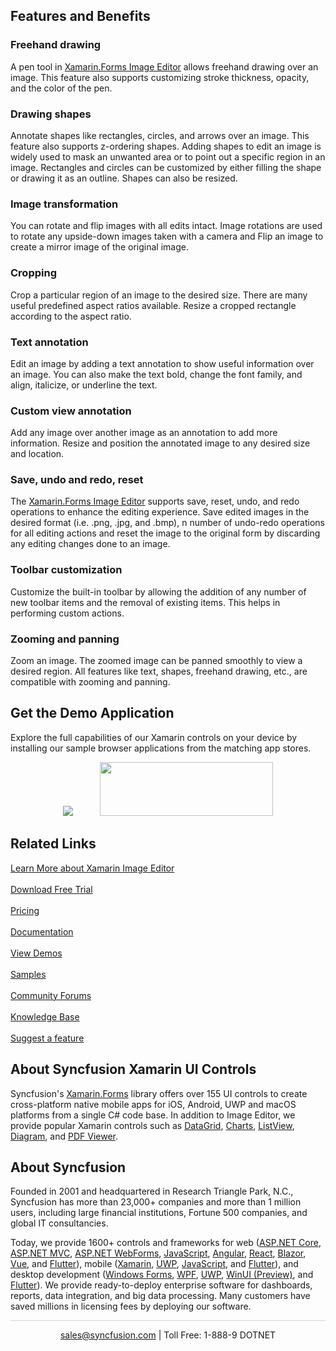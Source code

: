 ## Features and Benefits

### Freehand drawing
A pen tool in [Xamarin.Forms Image Editor](https://www.syncfusion.com/xamarin-ui-controls/xamarin-image-editor?utm_source=github&utm_medium=listing&utm_campaign=xamarin-image-editor-github-samples) allows freehand drawing over an image. This feature also supports customizing stroke thickness, opacity, and the color of the pen.

### Drawing shapes
Annotate shapes like rectangles, circles, and arrows over an image. This feature also supports z-ordering shapes. Adding shapes to edit an image is widely used to mask an unwanted area or to point out a specific region in an image. Rectangles and circles can be customized by either filling the shape or drawing it as an outline. Shapes can also be resized.

### Image transformation
You can rotate and flip images with all edits intact. Image rotations are used to rotate any upside-down images taken with a camera and Flip an image to create a mirror image of the original image.

### Cropping
Crop a particular region of an image to the desired size. There are many useful predefined aspect ratios available. Resize a cropped rectangle according to the aspect ratio.

### Text annotation
Edit an image by adding a text annotation to show useful information over an image. You can also make the text bold, change the font family, and align, italicize, or underline the text.

### Custom view annotation
Add any image over another image as an annotation to add more information. Resize and position the annotated image to any desired size and location.

### Save, undo and redo, reset
The [Xamarin.Forms Image Editor](https://www.syncfusion.com/xamarin-ui-controls/xamarin-image-editor?utm_source=github&utm_medium=listing&utm_campaign=xamarin-image-editor-github-samples) supports save, reset, undo, and redo operations to enhance the editing experience. Save edited images in the desired format (i.e. .png, .jpg, and .bmp), n number of undo-redo operations for all editing actions and reset the image to the original form by discarding any editing changes done to an image.

### Toolbar customization
Customize the built-in toolbar by allowing the addition of any number of new toolbar items and the removal of existing items. This helps in performing custom actions.

### Zooming and panning
Zoom an image. The zoomed image can be panned smoothly to view a desired region. All features like text, shapes, freehand drawing, etc., are compatible with zooming and panning.

## Get the Demo Application
 
Explore the full capabilities of our Xamarin controls on your device by installing our sample browser applications from the matching app stores.
 
<p align="center">
 <a href="https://play.google.com/store/apps/details?id=com.syncfusion.samplebrowser"><img style="padding-right:40px" src="https://cdn.syncfusion.com/visual-studio-market/xamarin/badges/google_play_2x.png"/></a>
            <a href="https://www.microsoft.com/en-us/p/syncfusion-essential-studio-for-xamarin/9nn069tldzf4"><img width=277 height=86 src="https://cdn.syncfusion.com/visual-studio-market/xamarin/badges/microsoft_2x.png"/></a>
</p>

## Related Links

[Learn More about Xamarin Image Editor](https://www.syncfusion.com/xamarin-ui-controls/xamarin-image-editor?utm_source=github&utm_medium=listing&utm_campaign=xamarin-image-editor-github-samples)<br/><br/>
[Download Free Trial](https://www.syncfusion.com/downloads/xamarin?utm_medium=listing&utm_source=github&utm_campaign=xamarin-image-editor-github-samples)<br/><br/>
[Pricing](https://www.syncfusion.com/sales/products/xamarin?utm_medium=listing&utm_source=github&utm_campaign=xamarin-image-editor-github-samples)<br/><br/>
[Documentation](https://help.syncfusion.com/xamarin/datagrid/getting-started?utm_source=github&utm_medium=listing&utm_campaign=xamarin-datagrid-github-samples)<br/><br/>
[View Demos](https://www.syncfusion.com/demos/xamarin?utm_medium=listing&utm_source=github&utm_campaign=xamarin-image-editor-github-samples)<br/><br/>
[Samples](https://github.com/syncfusion/xamarin-demos?utm_medium=listing&utm_source=github&utm_campaign=xamarin-image-editor-github-samples)<br/><br/>
[Community Forums](https://www.syncfusion.com/forums/xamarin.forms?utm_medium=listing&utm_source=github&utm_campaign=xamarin-image-editor-github-samples)<br/><br/>
[Knowledge Base](https://www.syncfusion.com/kb/xamarin.forms/sfimageeditor?utm_medium=listing&utm_source=github&utm_campaign=xamarin-image-editor-github-samples)<br/><br/>
[Suggest a feature](https://www.syncfusion.com/feedback/xamarin-forms/?utm_medium=listing&utm_source=github&utm_campaign=xamarin-image-editor-github-samples)

## About Syncfusion Xamarin UI Controls
Syncfusion's [Xamarin.Forms](https://www.syncfusion.com/xamarin-ui-controls?utm_medium=listing&utm_source=github&utm_campaign=xamarin-image-editor-github-samples) library offers over 155 UI controls to create cross-platform native mobile apps for iOS, Android, UWP and macOS platforms from a single C# code base. In addition to Image Editor, we provide popular Xamarin controls such as [DataGrid](https://www.syncfusion.com/xamarin-ui-controls/xamarin-datagrid?utm_medium=listing&utm_source=github&utm_campaign=xamarin-image-editor-github-samples), [Charts](https://www.syncfusion.com/xamarin-ui-controls/xamarin-charts?utm_medium=listing&utm_source=github&utm_campaign=xamarin-image-editor-github-samples),
[ListView](https://www.syncfusion.com/xamarin-ui-controls/xamarin-listview?utm_medium=listing&utm_source=github&utm_campaign=xamarin-image-editor-github-samples), [Diagram](https://www.syncfusion.com/xamarin-ui-controls/xamarin-diagram?utm_medium=listing&utm_source=github&utm_campaign=xamarin-image-editor-github-samples), and [PDF Viewer](https://www.syncfusion.com/xamarin-ui-controls/xamarin-pdf-viewer?utm_medium=listing&utm_source=github&utm_campaign=xamarin-image-editor-github-samples).

## About Syncfusion

Founded in 2001 and headquartered in Research Triangle Park, N.C., Syncfusion has more than 23,000+ companies and more than 1 million users, including large financial institutions, Fortune 500 companies, and global IT consultancies.

Today, we provide 1600+ controls and frameworks for web ([ASP.NET Core](https://www.syncfusion.com/aspnet-core-ui-controls?utm_medium=listing&utm_source=github&utm_campaign=xamarin-image-editor-github-samples), [ASP.NET MVC](https://www.syncfusion.com/aspnet-mvc-ui-controls?utm_medium=listing&utm_source=github&utm_campaign=xamarin-image-editor-github-samples), [ASP.NET WebForms](https://www.syncfusion.com/jquery/aspnet-webforms-ui-controls?utm_medium=listing&utm_source=github&utm_campaign=xamarin-image-editor-github-samples), [JavaScript](https://www.syncfusion.com/javascript-ui-controls?utm_medium=listing&utm_source=github&utm_campaign=xamarin-image-editor-github-samples), [Angular](https://www.syncfusion.com/angular-ui-components?utm_medium=listing&utm_source=github&utm_campaign=xamarin-image-editor-github-samples), [React](https://www.syncfusion.com/react-ui-components?utm_medium=listing&utm_source=github&utm_campaign=xamarin-image-editor-github-samples), [Blazor](https://www.syncfusion.com/blazor-components?utm_medium=listing&utm_source=github&utm_campaign=xamarin-image-editor-github-samples), [Vue](https://www.syncfusion.com/vue-ui-components?utm_medium=listing&utm_source=github&utm_campaign=xamarin-image-editor-github-samples), and [Flutter](https://www.syncfusion.com/flutter-widgets?utm_medium=listing&utm_source=github&utm_campaign=xamarin-image-editor-github-samples)), mobile ([Xamarin](https://www.syncfusion.com/xamarin-ui-controls?utm_medium=listing&utm_source=github&utm_campaign=xamarin-image-editor-github-samples), [UWP](https://www.syncfusion.com/uwp-ui-controls?utm_medium=listing&utm_source=github&utm_campaign=xamarin-image-editor-github-samples), [JavaScript](https://www.syncfusion.com/javascript-ui-controls?utm_medium=listing&utm_source=github&utm_campaign=xamarin-image-editor-github-samples), and [Flutter](https://www.syncfusion.com/flutter-widgets?utm_medium=listing&utm_source=github&utm_campaign=xamarin-image-editor-github-samples)), and desktop development ([Windows Forms](https://www.syncfusion.com/winforms-ui-controls?utm_medium=listing&utm_source=github&utm_campaign=xamarin-image-editor-github-samples), [WPF](https://www.syncfusion.com/wpf-ui-controls?utm_medium=listing&utm_source=github&utm_campaign=xamarin-image-editor-github-samples), [UWP](https://www.syncfusion.com/uwp-ui-controls?utm_medium=listing&utm_source=github&utm_campaign=xamarin-image-editor-github-samples), [WinUI (Preview)](https://www.syncfusion.com/winui-controls?utm_medium=listing&utm_source=github&utm_campaign=xamarin-image-editor-github-samples), and [Flutter](https://www.syncfusion.com/flutter-widgets?utm_medium=listing&utm_source=github&utm_campaign=xamarin-image-editor-github-samples)). We provide ready-to-deploy enterprise software for dashboards, reports, data integration, and big data processing. Many customers have saved millions in licensing fees by deploying our software.

<hr style="height:0.3px;border:none;color:lightgrey;background-color:lightgrey;" />

<p align="center">
  <a href="mailto:sales@syncfusion.com?Subject=Syncfusion Xamarin Image Editor - Github Sample" target="_top">sales@syncfusion.com</a> | Toll Free: 1-888-9 DOTNET <br>
</p>
